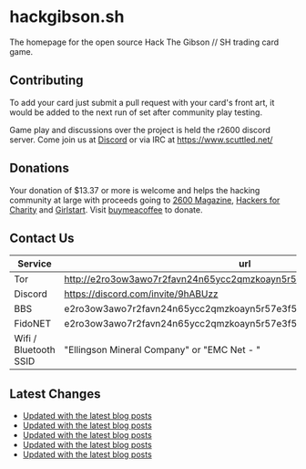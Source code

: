 # hackgibson.sh
The homepage for the open source Hack The Gibson // SH trading card game.


## Contributing

To add your card just submit a pull request with your card's front art, it would be added to the next run of set after community play testing.

Game play and discussions over the project is held the r2600 discord server. Come join us at [Discord](https://discord.com/invite/9hABUzz) or via IRC at https://www.scuttled.net/


## Donations

Your donation of $13.37 or more is welcome and helps the hacking community at large with proceeds going to [2600 Magazine](https://2600.com/), [Hackers for Charity](https://hackersforcharity.org) and [Girlstart](https://girlstart.org).  Visit [buymeacoffee](https://www.buymeacoffee.com/hackgibson.sh) to donate.


## Contact Us

Service | url
-|-
Tor | http://e2ro3ow3awo7r2favn24n65ycc2qmzkoayn5r57e3f56nvjwdcgg32ad.onion
Discord | https://discord.com/invite/9hABUzz
BBS | e2ro3ow3awo7r2favn24n65ycc2qmzkoayn5r57e3f56nvjwdcgg32ad.onion:23
FidoNET | e2ro3ow3awo7r2favn24n65ycc2qmzkoayn5r57e3f56nvjwdcgg32ad.onion:24554
Wifi / Bluetooth SSID | "Ellingson Mineral Company" or "EMC Net - <fidonet address>"

## Latest Changes
<!-- BLOG-POST-LIST:START -->
- [Updated with the latest blog posts](https://github.com/DFW2600/hackgibson.sh/commit/563da3ece5b3f403427da88a371b2dbb155e4616)
- [Updated with the latest blog posts](https://github.com/DFW2600/hackgibson.sh/commit/c0281ae5351ac097dc1a5a26c96fe687c3d64760)
- [Updated with the latest blog posts](https://github.com/DFW2600/hackgibson.sh/commit/ab38383433f571eef7a37457ae84770b3f6111c5)
- [Updated with the latest blog posts](https://github.com/DFW2600/hackgibson.sh/commit/f2e3c870bf0e91c4e961fa79521be451e855ec1e)
- [Updated with the latest blog posts](https://github.com/DFW2600/hackgibson.sh/commit/fa6b6a1b0e68a6e577e6df3817b7649104093ec5)
<!-- BLOG-POST-LIST:END -->
